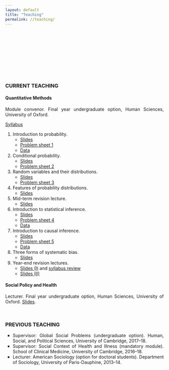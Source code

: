 ```yaml
---
layout: default
title: "Teaching"
permalink: //teaching/
---
```

<p><br></p>
<p><br></p>
<p><br></p>
<p><br></p>
<p><br></p>
<h3 style="text-align: justify;">CURRENT TEACHING</h3>
<h4 style="text-align: justify;"><strong>Quantitative Methods</strong></h4>
<p style="text-align: justify;">Module convenor. Final year undergraduate option, Human Sciences, University of Oxford.</p>
<p style="text-align: justify;"><a href="https://drive.google.com/file/d/1i4Bk71NQSPAy2JCBf7qOcDW7icwpceQy/view?usp=sharing" rel="noopener noreferrer" target="_blank">Syllabus</a></p>
<ol>
    <li>Introduction to probability.&nbsp;<ul>
            <li style="text-align: justify;"><a href="https://drive.google.com/file/d/1FS2BuaXe8_AtBLwlQ1xJe3gvcaodMDll/view?usp=sharing" rel="noopener noreferrer" target="_blank">Slides</a>&nbsp;</li>
            <li style="text-align: justify;"><a href="https://drive.google.com/file/d/1BfjLQwUCmj3oyGmJgbuN8AuGPPWDCxkt/view?usp=sharing" rel="noopener noreferrer" target="_blank">Problem sheet 1</a></li>
            <li style="text-align: justify;"><a href="https://qss.princeton.press/student-resources-for-quantitative-social-science/" rel="noopener noreferrer" target="_blank">Data</a></li>
        </ul>
    </li>
    <li>Conditional probability.<ul>
            <li style="text-align: justify;"><a href="https://drive.google.com/file/d/1BES6ltRnt88sC9x6BsQ9m-ftTizUt3CS/view?usp=sharing" rel="noopener noreferrer" target="_blank">Slides</a></li>
            <li style="text-align: justify;"><a href="https://drive.google.com/file/d/1mCzMmHC61h5swaC0Ok8DBoLQABKtG2aT/view?usp=sharing" rel="noopener noreferrer" target="_blank">Problem sheet 2</a></li>
        </ul>
    </li>
    <li>Random variables and their distributions.<ul>
            <li style="text-align: justify;"><a href="https://drive.google.com/file/d/1hte8mvt6lQ3GclU9l1OgkjRTjioVtd-Q/view?usp=sharing" rel="noopener noreferrer" target="_blank">Slides</a></li>
            <li style="text-align: justify;"><a href="https://drive.google.com/file/d/1VdPMV0HZpQIJzp89RS7l3dB6trNYqd7R/view?usp=sharing" rel="noopener noreferrer" target="_blank">Problem sheet 3</a></li>
        </ul>
    </li>
    <li>Features of probability distributions.<ul>
            <li style="text-align: justify;"><a href="https://drive.google.com/file/d/1iPsJf7oCLvWOJZ1ncasONL1pvpDzg_Ie/view?usp=sharing" rel="noopener noreferrer" target="_blank">Slides</a></li>
        </ul>
    </li>
    <li>Mid-term revision lecture.<ul>
            <li style="text-align: justify;"><a href="https://drive.google.com/file/d/14PzrDVdHtMOoLgxPnvXcx608Z6xYBsys/view?usp=sharing" rel="noopener noreferrer" target="_blank">Slides</a></li>
        </ul>
    </li>
    <li>Introduction to statistical inference.<ul>
            <li style="text-align: justify;"><a href="https://drive.google.com/file/d/1HG04sUT01wf55ugavJrlMgWtmIejOkoc/view?usp=sharing">Slides</a></li>
            <li style="text-align: justify;"><a href="https://drive.google.com/file/d/1S1cSSYzZABnfFEhdb_nBX0OMzgMZPPkW/view?usp=sharing" rel="noopener noreferrer" target="_blank">Problem sheet 4</a></li>
            <li style="text-align: justify;"><a href="https://github.com/eliasnosrati/eliasnosrati.github.io/blob/master/QM_data_2.zip" rel="noopener noreferrer" target="_blank">Data</a></li>
        </ul>
    </li>
    <li>Introduction to causal inference.<ul>
            <li style="text-align: justify;"><a href="https://drive.google.com/file/d/1Ri1BYODSUGuqSj6WiUOnVCX1mR3judeB/view?usp=sharing" rel="noopener noreferrer" target="_blank">Slides</a></li>
            <li style="text-align: justify;"><a href="https://drive.google.com/file/d/1jx5rHagtjpwNey3ceiLXKoqfgZsdsDQS/view?usp=sharing" rel="noopener noreferrer" target="_blank">Problem sheet 5</a></li>
            <li style="text-align: justify;"><a href="https://github.com/eliasnosrati/eliasnosrati.github.io/blob/master/smoking.csv" rel="noopener noreferrer" target="_blank">Data</a></li>
        </ul>
    </li>
    <li>Three forms of systematic bias.<ul>
            <li style="text-align: justify;"><a href="https://drive.google.com/file/d/1W5zN-dVu4ha1vWd2wgI3ujsOlT9q6Icq/view?usp=sharing" rel="noopener noreferrer" target="_blank">Slides</a></li>
        </ul>
    </li>
    <li>Year-end revision lectures.<ul>
            <li><a href="https://drive.google.com/file/d/17qF5ACkHU6VryKIPR9RAjJs0M6E6Oa3U/view?usp=sharing" rel="noopener noreferrer" target="_blank">Slides (I)</a> and <a href="https://drive.google.com/file/d/1M7VTfdrJeSx4AxoDmIpfU9dDLroxfdcR/view?usp=sharing" rel="noopener noreferrer" target="_blank">syllabus review</a></li>
            <li><a href="https://drive.google.com/file/d/1DOT1mxNAp5x9sIdoqrsBP_rZKq4G33Bl/view?usp=sharing" rel="noopener noreferrer" target="_blank">Slides (II)</a></li>
        </ul>
    </li>
</ol>
<h4 style="text-align: justify;"><span style="text-align: justify;"><strong>Social Policy and Health</strong></span></h4>
<p style="text-align: justify;">Lecturer. Final year undergraduate option, Human Sciences, University of Oxford.&nbsp;<a href="https://drive.google.com/file/d/1dADzMeq_5F30JfLAWjtlVeuF44fgeqek/view?usp=sharing" rel="noopener noreferrer" target="_blank">Slides</a>.</p>
<p style="text-align: justify;"><br></p>
<h3 style="text-align: justify;">PREVIOUS TEACHING</h3>
<ul style="list-style-type: square; text-align: justify;">
    <li>Supervisor: Global Social Problems (undergraduate option). Human, Social, and Political Sciences, University of Cambridge, 2017&ndash;18.</li>
    <li>Supervisor: Social Context of Health and Illness (mandatory module). School of Clinical Medicine, University of Cambridge, 2016&ndash;18.</li>
    <li>Lecturer: American Sociology (option for doctoral students). Department of Sociology, University of Paris-Dauphine, 2013&ndash;14.</li>
</ul>
<p><br></p>
